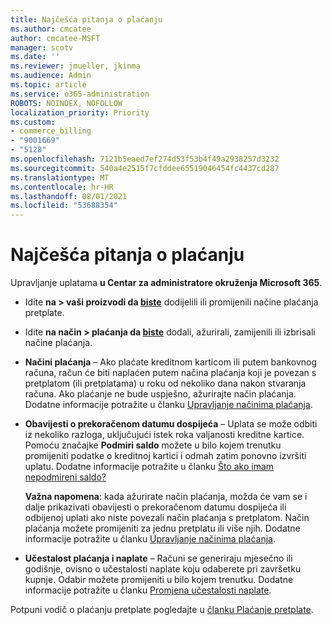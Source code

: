 ```yaml
---
title: Najčešća pitanja o plaćanju
ms.author: cmcatee
author: cmcatee-MSFT
manager: scotv
ms.date: ''
ms.reviewer: jmueller, jkinma
ms.audience: Admin
ms.topic: article
ms.service: o365-administration
ROBOTS: NOINDEX, NOFOLLOW
localization_priority: Priority
ms.custom:
- commerce_billing
- "9001669"
- "5128"
ms.openlocfilehash: 7121b5eaed7ef274d53f53b4f49a2938257d3232
ms.sourcegitcommit: 540a4e2515f7cfddee65519046454fc4437cd287
ms.translationtype: MT
ms.contentlocale: hr-HR
ms.lasthandoff: 08/01/2021
ms.locfileid: "53688354"
---
```

# <a name="payment-faq"></a>Najčešća pitanja o plaćanju

Upravljanje uplatama **u Centar za administratore okruženja Microsoft 365**.

- Idite **na > vaši proizvodi da [biste](https://go.microsoft.com/fwlink/p/?linkid=842054)** dodijelili ili promijenili načine plaćanja pretplate.
- Idite **na način > plaćanja da [biste](https://go.microsoft.com/fwlink/p/?linkid=2018806)** dodali, ažurirali, zamijenili ili izbrisali načine plaćanja.

- **Načini plaćanja** – Ako plaćate kreditnom karticom ili putem bankovnog računa, račun će biti naplaćen putem načina plaćanja koji je povezan s pretplatom (ili pretplatama) u roku od nekoliko dana nakon stvaranja računa. Ako plaćanje ne bude uspješno, ažurirajte način plaćanja. Dodatne informacije potražite u članku [Upravljanje načinima plaćanja](/microsoft-365/commerce/billing-and-payments/manage-payment-methods).

- **Obavijesti o prekoračenom datumu dospijeća** – Uplata se može odbiti iz nekoliko razloga, uključujući istek roka valjanosti kreditne kartice. Pomoću značajke **Podmiri saldo** možete u bilo kojem trenutku promijeniti podatke o kreditnoj kartici i odmah zatim ponovno izvršiti uplatu. Dodatne informacije potražite u članku [Što ako imam nepodmireni saldo?](/microsoft-365/commerce/billing-and-payments/pay-for-your-subscription#what-if-i-have-an-outstanding-balance)

    **Važna napomena**: kada ažurirate način plaćanja, možda će vam se i dalje prikazivati obavijesti o prekoračenom datumu dospijeća ili odbijenoj uplati ako niste povezali način plaćanja s pretplatom. Način plaćanja možete promijeniti za jednu pretplatu ili više njih. Dodatne informacije potražite u članku [Upravljanje načinima plaćanja](/microsoft-365/commerce/billing-and-payments/manage-payment-methods).

- **Učestalost plaćanja i naplate** – Računi se generiraju mjesečno ili godišnje, ovisno o učestalosti naplate koju odaberete pri završetku kupnje. Odabir možete promijeniti u bilo kojem trenutku. Dodatne informacije potražite u članku [Promjena učestalosti naplate](/microsoft-365/commerce/billing-and-payments/change-payment-frequency).

Potpuni vodič o plaćanju pretplate pogledajte u [članku Plaćanje pretplate](/microsoft-365/commerce/billing-and-payments/pay-for-your-subscription).
